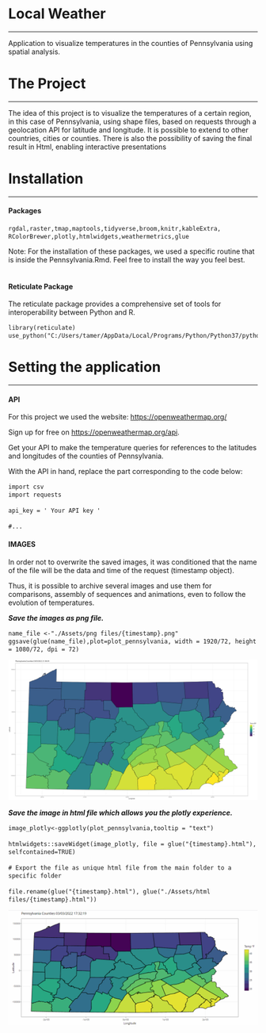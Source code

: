 
# Local Weather
***
Application to visualize temperatures in the counties of Pennsylvania using spatial analysis.

# The Project
***
The idea of this project is to visualize the temperatures of a certain region, in this case of Pennsylvania, using shape files, based on requests through a geolocation API for latitude and longitude.
It is possible to extend to other countries, cities or counties.
There is also the possibility of saving the final result in Html, enabling interactive presentations

# Installation
***

#### Packages

```{note}
rgdal,raster,tmap,maptools,tidyverse,broom,knitr,kableExtra,
RColorBrewer,plotly,htmlwidgets,weathermetrics,glue
```  
Note: For the installation of these packages, we used a specific routine that is inside the Pennsylvania.Rmd. Feel free to install the way you feel best. <br /><br />

#### Reticulate Package

The reticulate package provides a comprehensive set of tools for interoperability between Python and R.

```{note}
library(reticulate)
use_python("C:/Users/tamer/AppData/Local/Programs/Python/Python37/python.exe")
```

# Setting the application
***
#### API

For this project we used the website: https://openweathermap.org/

Sign up for free on https://openweathermap.org/api.

Get your API to make the temperature queries for references to the latitudes and longitudes of the counties of Pennsylvania.

With the API in hand, replace the part corresponding to the code below:

```{note}
import csv
import requests

api_key = ' Your API key '

#...
```

#### IMAGES

In order not to overwrite the saved images, it was conditioned that the name of the file will be the data and time of the request (timestamp object).

Thus, it is possible to archive several images and use them for comparisons, assembly of sequences and animations, even to follow the evolution of temperatures.

***Save the images as png file.***
```{note}
name_file <-"./Assets/png files/{timestamp}.png"
ggsave(glue(name_file),plot=plot_pennsylvania, width = 1920/72, height = 1080/72, dpi = 72)
```
![alt text](https://github.com/Tam-Leal/Local-Weather/blob/44283e23622847ab8ffcced50c368b99b0fd4911/Assets/png_files/03_03_2022%2021_38_09.png?raw=true)



***Save the image in html file which allows you the plotly experience.***
```{note}
image_plotly<-ggplotly(plot_pennsylvania,tooltip = "text")

htmlwidgets::saveWidget(image_plotly, file = glue("{timestamp}.html"), selfcontained=TRUE) 

# Export the file as unique html file from the main folder to a specific folder

file.rename(glue("{timestamp}.html"), glue("./Assets/html files/{timestamp}.html"))
```
![Plotly Experience](example_gif.gif)


